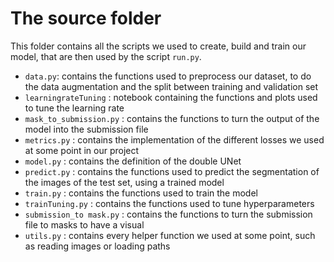 # The source folder 
This folder contains all the scripts we used to create, build and train our model, that are then used by the script `run.py`.

- `data.py`: contains the functions used to preprocess our dataset, to do the data augmentation and the split between training and validation set
- `learningrateTuning` : notebook containing the functions and plots used to tune the learning rate
- `mask_to_submission.py` : contains the functions to turn the output of the model into the submission file
- `metrics.py` : contains the implementation of the different losses we used at some point in our project
- `model.py` : contains the definition of the double UNet
- `predict.py` : contains the functions used to predict the segmentation of the images of the test set, using a trained model
- `train.py` : contains the functions used to train the model
- `trainTuning.py` : contains the functions used to tune hyperparameters
- `submission_to mask.py` : contains the functions to turn the submission file to masks to have a visual 
- `utils.py` : contains every helper function we used at some point, such as reading images or loading paths
